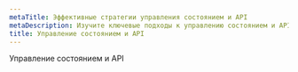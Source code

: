 ```yaml
---
metaTitle: Эффективные стратегии управления состоянием и API
metaDescription: Изучите ключевые подходы к управлению состоянием и API для оптимизации работы приложений и улучшения взаимодействия с пользователями
title: Управление состоянием и API
---
```

Управление состоянием и API